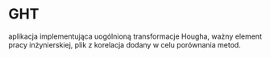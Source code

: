 # GHT
aplikacja implementująca uogólnioną transformacje Hougha, 
ważny element pracy inżynierskiej,
plik z korelacja dodany w celu porównania metod.
